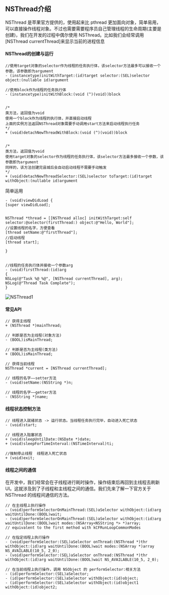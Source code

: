  ## NSThread介绍

NSThread 是苹果官方提供的，使用起来比 pthread 更加面向对象，简单易用，可以直接操作线程对象。不过也需要需要程序员自己管理线程的生命周期(主要是创建)，我们在开发的过程中偶尔使用 NSThread。比如我们会经常调用[NSThread currentThread]来显示当前的进程信息

#### NSThread的创建与运行
 
 ```
 //使用target对象的selector作为线程的任务执行体，该selector方法最多可以接收一个参数，该参数即为argument
- (instancetype)initWithTarget:(id)target selector:(SEL)selector object:(nullable id)argument
 
 //使用block作为线程的任务执行体
 - (instancetype)initWithBlock:(void (^)(void))block
 
 
 /*
 类方法，返回值为void
 使用一个block作为线程的执行体，并直接启动线程
 上面的实例方法返回NSThread对象需要手动调用start方法来启动线程执行任务
 */
 + (void)detachNewThreadWithBlock:(void (^)(void))block
 
 
 /*
 类方法，返回值为void
 使用target对象的selector作为线程的任务执行体，该selector方法最多接收一个参数，该参数即为argument
 同样的，该方法创建完县城后会自动启动线程不需要手动触发
 */
 + (void)detachNewThreadSelector:(SEL)selector toTarget:(id)target withObject:(nullable id)argument
 ```
简单运用

```
- (void)viewDidLoad {
[super viewDidLoad];


NSThread *thread = [[NSThread alloc] initWithTarget:self selector:@selector(firstThread:) object:@"Hello, World"];
//设置线程的名字，方便查看
[thread setName:@"firstThread"];
//启动线程
[thread start];

}


//线程的任务执行体并接收一个参数arg
- (void)firstThread:(id)arg
{
NSLog(@"Task %@ %@", [NSThread currentThread], arg);
NSLog(@"Thread Task Complete");
}
```

![NSThread1](https://github.com/SunshineBrother/JHBlog/blob/master/iOS知识点/多线程/NSThread1.png)


#### 常见API
```
// 获得主线程
+ (NSThread *)mainThread;    

// 判断是否为主线程(对象方法)
- (BOOL)isMainThread;

// 判断是否为主线程(类方法)
+ (BOOL)isMainThread;    

// 获得当前线程
NSThread *current = [NSThread currentThread];

// 线程的名字——setter方法
- (void)setName:(NSString *)n;    

// 线程的名字——getter方法
- (NSString *)name;

```


#### 线程状态控制方法

```
// 线程进入就绪状态 -> 运行状态。当线程任务执行完毕，自动进入死亡状态
- (void)start;

// 线程进入阻塞状态
+ (void)sleepUntilDate:(NSDate *)date;
+ (void)sleepForTimeInterval:(NSTimeInterval)ti;

//强制停止线程  线程进入死亡状态
+ (void)exit;
```

#### 线程之间的通信

在开发中，我们经常会在子线程进行耗时操作，操作结束后再回到主线程去刷新 UI。这就涉及到了子线程和主线程之间的通信。我们先来了解一下官方关于 NSThread 的线程间通信的方法。

```
// 在主线程上执行操作
- (void)performSelectorOnMainThread:(SEL)aSelector withObject:(id)arg waitUntilDone:(BOOL)wait;
- (void)performSelectorOnMainThread:(SEL)aSelector withObject:(id)arg waitUntilDone:(BOOL)wait modes:(NSArray<NSString *> *)array;
// equivalent to the first method with kCFRunLoopCommonModes

// 在指定线程上执行操作
- (void)performSelector:(SEL)aSelector onThread:(NSThread *)thr withObject:(id)arg waitUntilDone:(BOOL)wait modes:(NSArray *)array NS_AVAILABLE(10_5, 2_0);
- (void)performSelector:(SEL)aSelector onThread:(NSThread *)thr withObject:(id)arg waitUntilDone:(BOOL)wait NS_AVAILABLE(10_5, 2_0);

// 在当前线程上执行操作，调用 NSObject 的 performSelector:相关方法
- (id)performSelector:(SEL)aSelector;
- (id)performSelector:(SEL)aSelector withObject:(id)object;
- (id)performSelector:(SEL)aSelector withObject:(id)object1 withObject:(id)object2;

```


















































